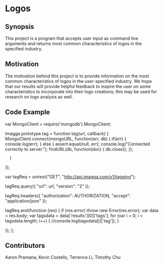 # Logos

## Synopsis

This project is a program that accepts user input as command line
arguments and returns most common characteristics of logos in the
specified industry. 

## Motivation

The motivation behind this project is to provide information on the
most common characteristics of logos in the user-specified industry.
We hope that our results will provide helpful feedback to inspire
the user on some characteristics to incorporate into their logo
creations; this may be used for research on logo analysis as well.

## Code Example

var MongoClient = require('mongodb').MongoClient;

Imagga.prototype.tag = function tag(url, callback) {
   MongoClient.connect(mongoURL, function(err, db) {
      if(err) {
         console.log(err);
      }
      else {
         assert.equal(null, err);
         console.log("Connected correctly to server.");
         findURL(db, function(doc) {
            db.close();
         });
         
      }
   });

   var tagReq = unirest("GET", "http://api.imagga.com/v1/tagging");

   tagReq.query({
      "url": url,
      "version": "2"
   });

   tagReq.headers({
      "authorization": AUTHORIZATION, 
      "accept": "application/json"
   });

   tagReq.end(function (res) {
      if (res.error) throw new Error(res.error);
      var data = res.body;
      var tagsdata = data['results'][0]['tags'];
      for (var i = 0; i < tagsdata.length; i++) {
         //console.log(tagsdata[i]['tag']);
      }

   });
};

## Contributors

Aaron Pramana, Kevin Costello, Terrence Li, Timothy Chu


